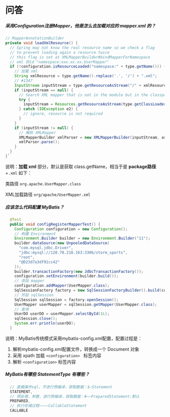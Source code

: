 # 问答



##### 采用Configuration注册Mapper，他是怎么去加载对应的 mapper.xml 的？

```java
// MapperAnnotationBuilder
private void loadXmlResource() {
  // Spring may not know the real resource name so we check a flag
  // to prevent loading again a resource twice
  // this flag is set at XMLMapperBuilder#bindMapperForNamespace
  // xml 的id "namespace:xxx.xx.xx.UserMapper"
  if (!configuration.isResourceLoaded("namespace:" + type.getName())) {
    // 加载 xml
    String xmlResource = type.getName().replace('.', '/') + ".xml";
    // #1347
    InputStream inputStream = type.getResourceAsStream("/" + xmlResource);
    if (inputStream == null) {
      // Search XML mapper that is not in the module but in the classpath.
      try {
        inputStream = Resources.getResourceAsStream(type.getClassLoader(), xmlResource);
      } catch (IOException e2) {
        // ignore, resource is not required
      }
    }
    if (inputStream != null) {
      // 解析 XMLMapper
      XMLMapperBuilder xmlParser = new XMLMapperBuilder(inputStream, assistant.getConfiguration(), xmlResource, configuration.getSqlFragments(), type.getName());
      xmlParser.parse();
    }
  }
}`	
```

说明：**加载 xml** 部分，默认是获取 class.getName，相当于是 **package路径** +`.xml` 如下：

类路径 `org.apache.UserMapper.class` 

XML加载路径 `org/apache/UserMapper.xml `



##### 应该怎么代码配置 MyBatis？

```java
  @Test
  public void configRegisterMapperTest() {
    Configuration configuration = new Configuration();
    // 构建 Environment
    Environment.Builder builder = new Environment.Builder("11");
    builder.dataSource(new UnpooledDataSource(
      "com.mysql.jdbc.Driver",
      "jdbc:mysql://120.78.218.163:3306/storm_sports",
      "root",
      "@D23d7a3df91cc42"
    ));
    builder.transactionFactory(new JdbcTransactionFactory());
    configuration.setEnvironment(builder.build());
    // 添加 mapper
    configuration.addMapper(UserMapper.class);
    SqlSessionFactory factory = new SqlSessionFactoryBuilder().build(configuration);
    // 开启 sqlSession
    SqlSession sqlSession = factory.openSession();
    UserMapper userMapper = sqlSession.getMapper(UserMapper.class);
    // 查询
    UserDO userDO = userMapper.selectById(1L);
    sqlSession.close();
    System.err.println(userDO);
  }
```

说明：MyBatis传统模式采用mybatis-config.xml配置，配置过程是：

1. 解析mybatis-config.xml配置文件，转换成一个 Document 对象
2. 采用 xpath 加载 `<configuration> ` 标签内容
3. 解析 `<configuration>` 标签内容



##### MyBatis有哪些 StatementType 有哪些？

```java
  // 直接操作sql，不进行预编译，获取数据：$—Statement
  STATEMENT,
  // 预处理，参数，进行预编译，获取数据：#—–PreparedStatement:默认
  PREPARED,
  // 执行存储过程————CallableStatement
  CALLABLE
```





